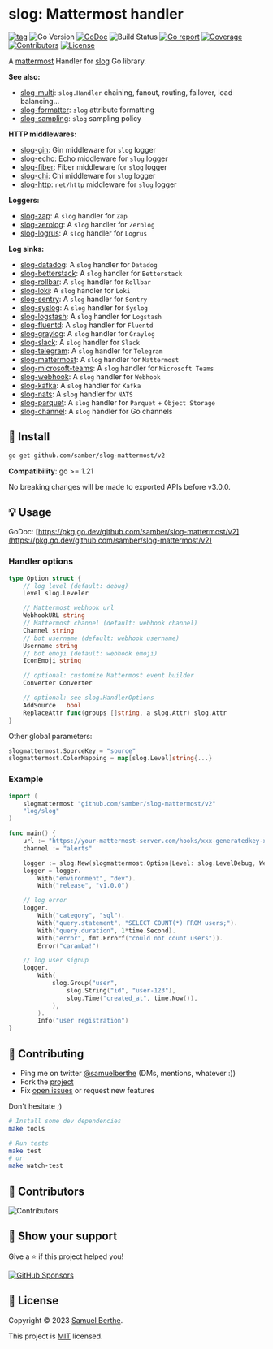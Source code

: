 
# slog: Mattermost handler

[![tag](https://img.shields.io/github/tag/samber/slog-mattermost.svg)](https://github.com/samber/slog-mattermost/releases)
![Go Version](https://img.shields.io/badge/Go-%3E%3D%201.21-%23007d9c)
[![GoDoc](https://godoc.org/github.com/samber/slog-mattermost?status.svg)](https://pkg.go.dev/github.com/samber/slog-mattermost)
![Build Status](https://github.com/samber/slog-mattermost/actions/workflows/test.yml/badge.svg)
[![Go report](https://goreportcard.com/badge/github.com/samber/slog-mattermost)](https://goreportcard.com/report/github.com/samber/slog-mattermost)
[![Coverage](https://img.shields.io/codecov/c/github/samber/slog-mattermost)](https://codecov.io/gh/samber/slog-mattermost)
[![Contributors](https://img.shields.io/github/contributors/samber/slog-mattermost)](https://github.com/samber/slog-mattermost/graphs/contributors)
[![License](https://img.shields.io/github/license/samber/slog-mattermost)](./LICENSE)

A [mattermost](https://mattermost.com) Handler for [slog](https://pkg.go.dev/log/slog) Go library.

**See also:**

- [slog-multi](https://github.com/samber/slog-multi): `slog.Handler` chaining, fanout, routing, failover, load balancing...
- [slog-formatter](https://github.com/samber/slog-formatter): `slog` attribute formatting
- [slog-sampling](https://github.com/samber/slog-sampling): `slog` sampling policy

**HTTP middlewares:**

- [slog-gin](https://github.com/samber/slog-gin): Gin middleware for `slog` logger
- [slog-echo](https://github.com/samber/slog-echo): Echo middleware for `slog` logger
- [slog-fiber](https://github.com/samber/slog-fiber): Fiber middleware for `slog` logger
- [slog-chi](https://github.com/samber/slog-chi): Chi middleware for `slog` logger
- [slog-http](https://github.com/samber/slog-http): `net/http` middleware for `slog` logger

**Loggers:**

- [slog-zap](https://github.com/samber/slog-zap): A `slog` handler for `Zap`
- [slog-zerolog](https://github.com/samber/slog-zerolog): A `slog` handler for `Zerolog`
- [slog-logrus](https://github.com/samber/slog-logrus): A `slog` handler for `Logrus`

**Log sinks:**

- [slog-datadog](https://github.com/samber/slog-datadog): A `slog` handler for `Datadog`
- [slog-betterstack](https://github.com/samber/slog-betterstack): A `slog` handler for `Betterstack`
- [slog-rollbar](https://github.com/samber/slog-rollbar): A `slog` handler for `Rollbar`
- [slog-loki](https://github.com/samber/slog-loki): A `slog` handler for `Loki`
- [slog-sentry](https://github.com/samber/slog-sentry): A `slog` handler for `Sentry`
- [slog-syslog](https://github.com/samber/slog-syslog): A `slog` handler for `Syslog`
- [slog-logstash](https://github.com/samber/slog-logstash): A `slog` handler for `Logstash`
- [slog-fluentd](https://github.com/samber/slog-fluentd): A `slog` handler for `Fluentd`
- [slog-graylog](https://github.com/samber/slog-graylog): A `slog` handler for `Graylog`
- [slog-slack](https://github.com/samber/slog-slack): A `slog` handler for `Slack`
- [slog-telegram](https://github.com/samber/slog-telegram): A `slog` handler for `Telegram`
- [slog-mattermost](https://github.com/samber/slog-mattermost): A `slog` handler for `Mattermost`
- [slog-microsoft-teams](https://github.com/samber/slog-microsoft-teams): A `slog` handler for `Microsoft Teams`
- [slog-webhook](https://github.com/samber/slog-webhook): A `slog` handler for `Webhook`
- [slog-kafka](https://github.com/samber/slog-kafka): A `slog` handler for `Kafka`
- [slog-nats](https://github.com/samber/slog-nats): A `slog` handler for `NATS`
- [slog-parquet](https://github.com/samber/slog-parquet): A `slog` handler for `Parquet` + `Object Storage`
- [slog-channel](https://github.com/samber/slog-channel): A `slog` handler for Go channels

## 🚀 Install

```sh
go get github.com/samber/slog-mattermost/v2
```

**Compatibility**: go >= 1.21

No breaking changes will be made to exported APIs before v3.0.0.

## 💡 Usage

GoDoc: [https://pkg.go.dev/github.com/samber/slog-mattermost/v2](https://pkg.go.dev/github.com/samber/slog-mattermost/v2)

### Handler options

```go
type Option struct {
	// log level (default: debug)
	Level slog.Leveler

	// Mattermost webhook url
	WebhookURL string
	// Mattermost channel (default: webhook channel)
	Channel string
	// bot username (default: webhook username)
	Username string
	// bot emoji (default: webhook emoji)
	IconEmoji string

	// optional: customize Mattermost event builder
	Converter Converter

	// optional: see slog.HandlerOptions
	AddSource   bool
	ReplaceAttr func(groups []string, a slog.Attr) slog.Attr
}
```

Other global parameters:

```go
slogmattermost.SourceKey = "source"
slogmattermost.ColorMapping = map[slog.Level]string{...}
```

### Example

```go
import (
	slogmattermost "github.com/samber/slog-mattermost/v2"
	"log/slog"
)

func main() {
	url := "https://your-mattermost-server.com/hooks/xxx-generatedkey-xxx"
	channel := "alerts"

	logger := slog.New(slogmattermost.Option{Level: slog.LevelDebug, WebhookURL: url, Channel: channel}.NewMattermostHandler())
	logger = logger.
		With("environment", "dev").
		With("release", "v1.0.0")

	// log error
	logger.
		With("category", "sql").
		With("query.statement", "SELECT COUNT(*) FROM users;").
		With("query.duration", 1*time.Second).
		With("error", fmt.Errorf("could not count users")).
		Error("caramba!")

	// log user signup
	logger.
		With(
			slog.Group("user",
				slog.String("id", "user-123"),
				slog.Time("created_at", time.Now()),
			),
		).
		Info("user registration")
}

```

## 🤝 Contributing

- Ping me on twitter [@samuelberthe](https://twitter.com/samuelberthe) (DMs, mentions, whatever :))
- Fork the [project](https://github.com/samber/slog-mattermost)
- Fix [open issues](https://github.com/samber/slog-mattermost/issues) or request new features

Don't hesitate ;)

```bash
# Install some dev dependencies
make tools

# Run tests
make test
# or
make watch-test
```

## 👤 Contributors

![Contributors](https://contrib.rocks/image?repo=samber/slog-mattermost)

## 💫 Show your support

Give a ⭐️ if this project helped you!

[![GitHub Sponsors](https://img.shields.io/github/sponsors/samber?style=for-the-badge)](https://github.com/sponsors/samber)

## 📝 License

Copyright © 2023 [Samuel Berthe](https://github.com/samber).

This project is [MIT](./LICENSE) licensed.
